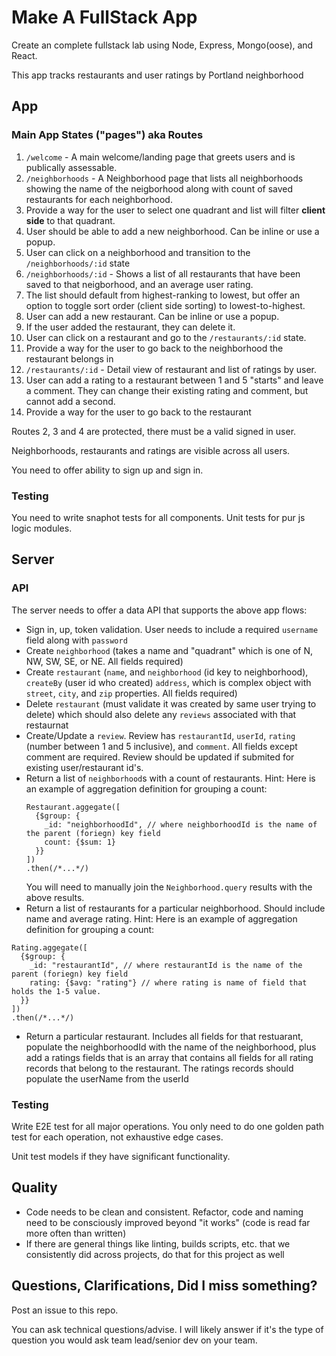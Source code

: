 # Make A FullStack App

Create an complete fullstack lab using Node, Express, Mongo(oose), and React.

This app tracks restaurants and user ratings by Portland neighborhood

## App

### Main App States ("pages") aka Routes 

1. `/welcome` - A main welcome/landing page that greets users and is publically assessable.
2. `/neighborhoods` - A Neighborhood page that lists all neighborhoods showing the name of the neigborhood
along with count of saved restaurants for each neighborhood.
  1. Provide a way for the user to select one quadrant and list will filter **client side** to that quadrant. 
  1. User should be able to add a new neighborhood. Can be inline or use a popup.
  1. User can click on a neighborhood and transition to the `/neighborhoods/:id` state
3. `/neighborhoods/:id` - Shows a list of all restaurants that have been saved to that neigborhood, 
and an average user rating.
  1. The list should default from highest-ranking to lowest, but offer an option to toggle sort order (client side sorting) to lowest-to-highest.
  1. User can add a new restaurant. Can be inline or use a popup.
  1. If the user added the restaurant, they can delete it.
  1. User can click on a restaurant and go to the `/restaurants/:id` state.
  1. Provide a way for the user to go back to the neighborhood the restaurant belongs in
4. `/restaurants/:id` - Detail view of restaurant and list of ratings by user.
  1. User can add a rating to a restaurant between 1 and 5 "starts" and leave a comment. 
  They can change their existing rating and comment, but cannot add a second.
  1. Provide a way for the user to go back to the restaurant
  
Routes 2, 3 and 4 are protected, there must be a valid signed in user.

Neighborhoods, restaurants and ratings are visible across all users.

You need to offer ability to sign up and sign in.

### Testing

You need to write snaphot tests for all components. Unit tests for pur js logic modules.

## Server

### API 

The server needs to offer a data API that supports the above app flows:

* Sign in, up, token validation. User needs to include a required `username` field along with `password`
* Create `neighborhood` (takes a name and "quadrant" which is one of N, NW, SW, SE, or NE. All fields required)
* Create `restaurant` (`name`, and `neighborhood` (id key to neighborhood), `createBy` (user id who created)
`address`, which is complex object with `street`, `city`, and `zip` properties. All fields required)
* Delete `restaurant` (must validate it was created by same user trying to delete) which should also delete 
any `reviews` associated with that restaurnat
* Create/Update a `review`. Review has `restaurantId`, `userId`, `rating` (number between 1 and 5 inclusive), and `comment`. 
All fields except comment are required.
Review should be updated if submited for existing user/restaurant id's.
* Return a list of `neighborhood`s with a count of restaurants.
  Hint: Here is an example of aggregation definition for grouping a count:
  ```
  Restaurant.aggegate([
    {$group: {
      _id: "neighborhoodId", // where neighborhoodId is the name of the parent (foriegn) key field
      count: {$sum: 1}
    }}
  ])
  .then(/*...*/)
  ```
  You will need to manually join the `Neighborhood.query` results with the above results.
 * Return a list of restaurants for a particular neighborhood. Should include name and average rating.
  Hint: Here is an example of aggregation definition for grouping a count:
  ```
  Rating.aggegate([
    {$group: {
      _id: "restaurantId", // where restaurantId is the name of the parent (foriegn) key field
      rating: {$avg: "rating"} // where rating is name of field that holds the 1-5 value.
    }}
  ])
  .then(/*...*/)
  ```
 * Return a particular restaurant. Includes all fields for that restuarant, populate the neighborhoodId with the name of the 
 neighborhood, plus add a ratings fields that is an array that contains all fields for all rating records that belong to the restaurant. The ratings records should populate the userName from the userId
 
 ### Testing
 
 Write E2E test for all major operations. You only need to do one golden path test for each operation, 
 not exhaustive edge cases.
 
 Unit test models if they have significant functionality.
 
 ## Quality
 
 * Code needs to be clean and consistent. Refactor, code and naming need to be consciously 
 improved beyond "it works" (code is read far more often than written)
 * If there are general things like linting, builds scripts, etc. that we consistently did across 
 projects, do that for this project as well
 
 ## Questions, Clarifications, Did I miss something?
 
 Post an issue to this repo.
 
 You can ask technical questions/advise. I will likely answer if it's the type of question
 you would ask team lead/senior dev on your team.
  
